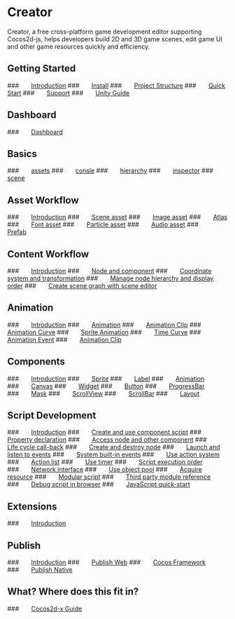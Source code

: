 # Creator
Creator, a free cross-platform game development editor supporting Cocos2d-js,
helps developers build 2D and 3D game scenes, edit game UI and other game resources
quickly and efficiency.

## Getting Started
###&emsp;&emsp;[Introduction](creator-chapters/getting-started/introduction.md)
###&emsp;&emsp;[Install](creator-chapters/getting-started/install.md)
###&emsp;&emsp;[Project Structure](creator-chapters/getting-started/project-structure.md)
###&emsp;&emsp;[Quick Start](creator-chapters/getting-started/quick-start.md)
###&emsp;&emsp;[Support](creator-chapters/getting-started/support.md)
###&emsp;&emsp;[Unity Guide](creator-chapters/getting-started/unity-guide.md)

## Dashboard
###&emsp;&emsp;[Dashboard](creator-chapters/dashboard.md)

## Basics
<!--###&emsp;&emsp;[Introduction](creator-chapters/basics/index.md)-->
###&emsp;&emsp;[assets](creator-chapters/basics/editor-panels/assets.md)
###&emsp;&emsp;[consle](creator-chapters/basics/editor-panels/console.md)
###&emsp;&emsp;[hierarchy](creator-chapters/basics/editor-panels/hierarchy.md)
###&emsp;&emsp;[inspector](creator-chapters/basics/editor-panels/inspector.md)
###&emsp;&emsp;[scene](creator-chapters/basics/editor-panels/scene.md)

## Asset Workflow
###&emsp;&emsp;[Introduction](creator-chapters/asset-workflow/index.md)
###&emsp;&emsp;[Scene asset](creator-chapters/asset-workflow/scene-managing.md)
###&emsp;&emsp;[Image asset](creator-chapters/asset-workflow/sprite.md)
###&emsp;&emsp;[Atlas](creator-chapters/asset-workflow/atlas.md)
###&emsp;&emsp;[Font asset](creator-chapters/asset-workflow/font.md)
###&emsp;&emsp;[Particle asset](creator-chapters/asset-workflow/particle.md)
###&emsp;&emsp;[Audio asset](creator-chapters/asset-workflow/audio-asset.md)
###&emsp;&emsp;[Prefab](creator-chapters/asset-workflow/prefab.md)

## Content Workflow
###&emsp;&emsp;[Introduction](creator-chapters/content-workflow/index.md)
###&emsp;&emsp;[Node and component](creator-chapters/content-workflow/node-component.md)
###&emsp;&emsp;[Coordinate system and transformation](creator-chapters/content-workflow/transform.md)
###&emsp;&emsp;[Manage node hierarchy and display order](creator-chapters/content-workflow/node-tree.md)
###&emsp;&emsp;[Create scene graph with scene editor](creator-chapters/content-workflow/scene-editing.md)

## Animation
###&emsp;&emsp;[Introduction](creator-chapters/animation/index.md)
###&emsp;&emsp;[Animation](creator-chapters/animation/animation.md)
###&emsp;&emsp;[Animation Clip](creator-chapters/animation/animation-clip.md)
###&emsp;&emsp;[Animation Curve](creator-chapters/animation/animation-curve.md)
###&emsp;&emsp;[Sprite Animation](creator-chapters/animation/sprite-animation.md)
###&emsp;&emsp;[Time Curve](creator-chapters/animation/time-curve.md)
###&emsp;&emsp;[Animation Event](creator-chapters/animation/animation-event.md)
###&emsp;&emsp;[Animation Clip](creator-chapters/animation/scripting-animation.md)

## Components
###&emsp;&emsp;[Introduction](creator-chapters/components/index.md)
###&emsp;&emsp;[Sprite](creator-chapters/components/sprite.md)
###&emsp;&emsp;[Label](creator-chapters/components/label.md)
###&emsp;&emsp;[Animation](creator-chapters/components/animation.md)
###&emsp;&emsp;[Canvas](creator-chapters/components/canvas.md)
###&emsp;&emsp;[Widget](creator-chapters/components/widget.md)
###&emsp;&emsp;[Button](creator-chapters/components/button.md)
###&emsp;&emsp;[ProgressBar](creator-chapters/components/progress.md)
###&emsp;&emsp;[Mask](creator-chapters/components/mask.md)
###&emsp;&emsp;[ScrollView](creator-chapters/components/scrollview.md)
###&emsp;&emsp;[ScrollBar](creator-chapters/components/scrollbar.md)
###&emsp;&emsp;[Layout](creator-chapters/components/layout.md)

## Script Development
###&emsp;&emsp;[Introduction](creator-chapters/scripting/index.md)
###&emsp;&emsp;[Create and use component script](creator-chapters/scripting/use-component.md)
###&emsp;&emsp;[Property declaration](creator-chapters/scripting/properties.md)
###&emsp;&emsp;[Access node and other component](creator-chapters/scripting/access-node-component.md)
###&emsp;&emsp;[Life cycle call-back](creator-chapters/scripting/life-cycle-callbacks.md)
###&emsp;&emsp;[Create and destroy node](creator-chapters/scripting/create-destroy.md)
###&emsp;&emsp;[Launch and listen to events](creator-chapters/scripting/events.md)
###&emsp;&emsp;[System built-in events](creator-chapters/scripting/internal-events.md)
###&emsp;&emsp;[Use action system](creator-chapters/scripting/actions.md)
###&emsp;&emsp;[Action list](creator-chapters/scripting/action-list.md)
###&emsp;&emsp;[Use timer](creator-chapters/scripting/scheduler.md)
###&emsp;&emsp;[Script execution order](creator-chapters/scripting/execution-order.md)
###&emsp;&emsp;[Network interface](creator-chapters/scripting/network.md)
###&emsp;&emsp;[Use object pool](creator-chapters/scripting/pooling.md)
###&emsp;&emsp;[Acquire resource](creator-chapters/scripting/load-assets.md)
###&emsp;&emsp;[Modular script](creator-chapters/scripting/modular-script.md)
###&emsp;&emsp;[Third party module reference](creator-chapters/scripting/third-party-module.md)
###&emsp;&emsp;[Debug script in browser](creator-chapters/scripting/web-debug-scripts.md)
###&emsp;&emsp;[JavaScript quick-start](creator-chapters/scripting/javascript-primer.md)

## Extensions
###&emsp;&emsp;[Introduction](creator-chapters/extension/index.md)

## Publish
###&emsp;&emsp;[Introduction](creator-chapters/publish/index.md)
###&emsp;&emsp;[Publish Web](creator-chapters/publish/publish-web.md)
###&emsp;&emsp;[Cocos Framework](creator-chapters/publish/cocos-framework.md)
###&emsp;&emsp;[Publish Native](creator-chapters/publish/publish-native.md)

## What? Where does this fit in?
###&emsp;&emsp;[Cocos2d-x Guide](creator-chapters/cocos2d-x-guide.md)
